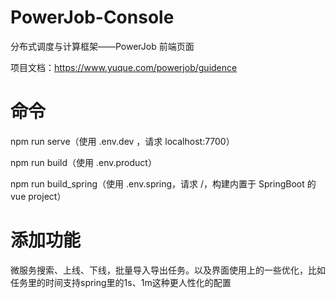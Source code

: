 # PowerJob-Console
分布式调度与计算框架——PowerJob 前端页面

项目文档：https://www.yuque.com/powerjob/guidence

# 命令
npm run serve（使用 .env.dev ，请求 localhost:7700）

npm run build（使用 .env.product）

npm run build_spring（使用 .env.spring，请求 /，构建内置于 SpringBoot 的 vue project）

# 添加功能
微服务搜索、上线、下线，批量导入导出任务。以及界面使用上的一些优化，比如任务里的时间支持spring里的1s、1m这种更人性化的配置